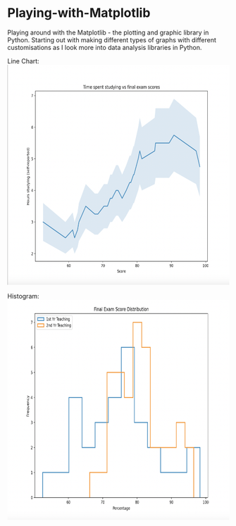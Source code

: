 # Playing-with-Matplotlib
Playing around with the Matplotlib - the plotting and graphic library in Python. Starting out with making different types of graphs with different customisations as I look more into data analysis libraries in Python.

Line Chart:
<img src="https://github.com/stevoslates/Playing-with-Matplotlib/blob/main/LineChart.png" alt="alt text" width="750" height="500">


Histogram:
<img src="https://github.com/stevoslates/Playing-with-Matplotlib/blob/main/Histogram.png" alt="alt text" width="750" height="500">
